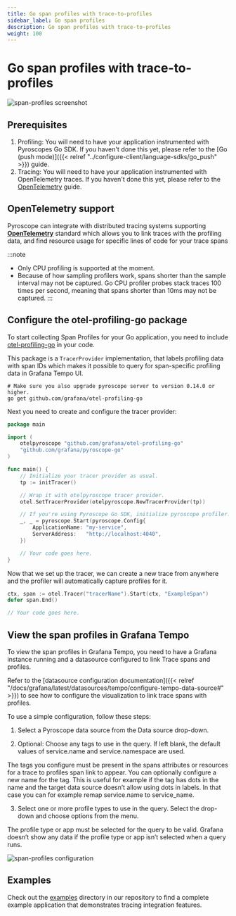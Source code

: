 ```yaml
---
title: Go span profiles with trace-to-profiles
sidebar_label: Go span profiles
description: Go span profiles with trace-to-profiles
weight: 100
---
```


# Go span profiles with trace-to-profiles

![span-profiles screenshot](https://grafana.com/static/img/docs/tempo/profiles/tempo-profiles-Span-link-profile-data-source.png)

## Prerequisites

1. Profiling: You will need to have your application instrumented with Pyroscopes Go SDK. If you haven't done this yet, please refer to the [Go (push mode)]({{< relref "../configure-client/language-sdks/go_push" >}}) guide.
2. Tracing: You will need to have your application instrumented with OpenTelemetry traces. If you haven't done this yet, please refer to the [OpenTelemetry](https://opentelemetry.io/docs/go/getting-started/) guide.

## OpenTelemetry support

Pyroscope can integrate with distributed tracing systems supporting [**OpenTelemetry**](https://opentelemetry.io/docs/instrumentation/go/getting-started/) standard which allows you to
link traces with the profiling data, and find resource usage for specific lines of code for your trace spans

:::note
 * Only CPU profiling is supported at the moment.
 * Because of how sampling profilers work, spans shorter than the sample interval may not be captured. Go CPU profiler probes stack traces 100 times per second, meaning that spans shorter than 10ms may not be captured.
:::


## Configure the otel-profiling-go package

To start collecting Span Profiles for your Go application, you need to include [otel-profiling-go](https://github.com/pyroscope-io/otel-profiling-go) in your code. 

This package is a `TracerProvider` implementation, that labels profiling data with span IDs which makes it possible to query for span-specific profiling data in Grafana Tempo UI. 

```shell
# Make sure you also upgrade pyroscope server to version 0.14.0 or higher.
go get github.com/grafana/otel-profiling-go
```

Next you need to create and configure the tracer provider:
```go
package main

import (
	otelpyroscope "github.com/grafana/otel-profiling-go"
	"github.com/grafana/pyroscope-go"
)

func main() {
	// Initialize your tracer provider as usual.
	tp := initTracer()

	// Wrap it with otelpyroscope tracer provider.
	otel.SetTracerProvider(otelpyroscope.NewTracerProvider(tp))

	// If you're using Pyroscope Go SDK, initialize pyroscope profiler.
	_, _ = pyroscope.Start(pyroscope.Config{
		ApplicationName: "my-service",
		ServerAddress:   "http://localhost:4040",
	})

	// Your code goes here.
}
```

Now that we set up the tracer, we can create a new trace from anywhere and the profiler will automatically capture profiles for it.
```go
ctx, span := otel.Tracer("tracerName").Start(ctx, "ExampleSpan")
defer span.End()

// Your code goes here.
```

## View the span profiles in Grafana Tempo

To view the span profiles in Grafana Tempo, you need to have a Grafana instance running and a datasource configured to link Trace spans and profiles.

Refer to the [datasource configuration documentation]({{< relref "/docs/grafana/latest/datasources/tempo/configure-tempo-data-source#" >}}) to see how to configure the visualization to link trace spans with profiles.

To use a simple configuration, follow these steps:

1. Select a Pyroscope data source from the Data source drop-down.

2. Optional: Choose any tags to use in the query. If left blank, the default values of service.name and service.namespace are used.

The tags you configure must be present in the spans attributes or resources for a trace to profiles span link to appear. You can optionally configure a new name for the tag. This is useful for example if the tag has dots in the name and the target data source doesn’t allow using dots in labels. In that case you can for example remap service.name to service_name.

3. Select one or more profile types to use in the query. Select the drop-down and choose options from the menu.

The profile type or app must be selected for the query to be valid. Grafana doesn’t show any data if the profile type or app isn’t selected when a query runs.

![span-profiles configuration](https://grafana.com/static/img/docs/tempo/profiles/Tempo-data-source-profiles-Settings.png)

## Examples

Check out the [examples](https://github.com/grafana/pyroscope/tree/main/examples/tracing/tempo) directory in our repository to
find a complete example application that demonstrates tracing integration features.

<!-- ## Using tracing exemplars manually

If you're not using open telemetry integration you can still use exemplars storage to store profiles associated with some execution context (e.g individual HTTP / GRPC request). To create exemplars you need to tag specific parts of your code with a special `profile_id` tag, for example, in golang you could do this:
```golang
pprof.Do(ctx, pprof.Labels("profile_id", "8474e98b95013e4f"), func(ctx context.Context) {
  slowRequest()
})
```

`"8474e98b95013e4f"` can be any ID that you use to identify execution contexts (individual HTTP / GRPC requests). -->